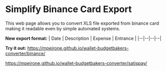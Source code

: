 # Simplify Binance Card Export
This web page allows you to convert XLS file exported from binance card making it readable even by simple automated systems.

**New export format:**
| Date | Description | Expense | Entrance |
|--|--|--|--|

**Try it out:**
https://mpeirone.github.io/wallet-budgetbakers-converter/binance/

https://mpeirone.github.io/wallet-budgetbakers-converter/satispay/
